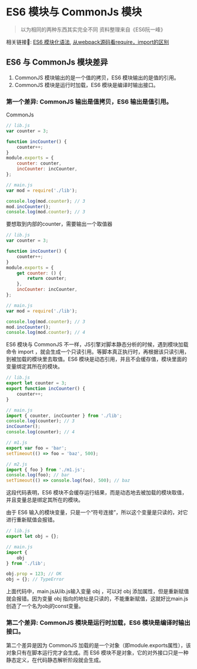 <!--
Created: Fri May 08 2020 09:35:15 GMT+0800 (中国标准时间)
Modified: Fri May 08 2020 09:57:31 GMT+0800 (中国标准时间)
-->
<!--Tag: ES6, js -->

# ES6 模块与 CommonJs 模块



> 以为相同的两种东西其实完全不同
> 资料整理来自《ES6阮一峰》

相关链接🔗:
[ES6 模块化语法](https://es6.ruanyifeng.com/#docs/module),
[从webpack源码看require，import的区别](https://juejin.im/post/5ece11bc51882543477c71c1)

## ES6 与 CommonJs 模块差异

1. CommonJS 模块输出的是一个值的拷贝，ES6 模块输出的是值的引用。
2. CommonJS 模块是运行时加载，ES6 模块是编译时输出接口。

### 第一个差异: CommonJS 输出是值拷贝，ES6 输出是值引用。

CommonJs

``` js
// lib.js
var counter = 3;

function incCounter() {
    counter++;
}
module.exports = {
    counter: counter,
    incCounter: incCounter,
};

// main.js
var mod = require('./lib');

console.log(mod.counter); // 3
mod.incCounter();
console.log(mod.counter); // 3
```

要想取到内部的counter，需要输出一个取值器

``` js
// lib.js
var counter = 3;

function incCounter() {
    counter++;
}
module.exports = {
    get counter: () {
        return counter;
    },
    incCounter: incCounter,
};

// main.js
var mod = require('./lib');

console.log(mod.counter); // 3
mod.incCounter();
console.log(mod.counter); // 4
```

ES6 模块与 CommonJS 不一样，JS引擎对脚本静态分析的时候，遇到模块加载命令 import ，就会生成一个只读引用。等脚本真正执行时，再根据该只读引用，到被加载的模块里去取值。ES6 模块是动态引用，并且不会缓存值，模块里面的变量绑定其所在的模块。

``` js
// lib.js
export let counter = 3;
export function incCounter() {
    counter++;
}

// main.js
import { counter, incCounter } from './lib';
console.log(counter); // 3
incCounter();
console.log(counter); // 4
```

``` js
// m1.js
export var foo = 'bar';
setTimeout(() => foo = 'baz', 500);

// m2.js
import { foo } from './m1.js';
console.log(foo); // bar
setTimeout(() => console.log(foo), 500); // baz
```

这段代码表明，ES6 模块不会缓存运行结果，而是动态地去被加载的模块取值，并且变量总是绑定其所在的模块。

由于 ES6 输入的模块变量，只是一个“符号连接”，所以这个变量是只读的，对它进行重新赋值会报错。

``` js
// lib.js
export let obj = {};

// main.js
import {
    obj
} from './lib';

obj.prop = 123; // OK
obj = {}; // TypeError
```

上面代码中，main.js从lib.js输入变量 obj ，可以对 obj 添加属性，但是重新赋值就会报错。因为变量 obj 指向的地址是只读的，不能重新赋值，这就好比main.js创造了一个名为obj的const变量。

### 第二个差异: CommonJS 模块是运行时加载，ES6 模块是编译时输出接口。

第二个差异是因为 CommonJS 加载的是一个对象（即module.exports属性），该对象只有在脚本运行完才会生成。而 ES6 模块不是对象，它的对外接口只是一种静态定义，在代码静态解析阶段就会生成。